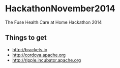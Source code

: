 HackathonNovember2014
=====================

The Fuse Health Care at Home Hackathon 2014

## Things to get
- http://brackets.io
- http://cordova.apache.org
- http://ripple.incubator.apache.org
